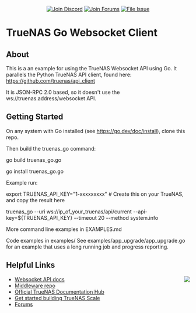 <p align="center">
      <a href="https://discord.gg/Q3St5fPETd"><img alt="Join Discord" src="https://badgen.net/discord/members/Q3St5fPETd/?icon=discord&label=Join%20the%20TrueNAS%20Community" /></a>
 <a href="https://www.truenas.com/community/"><img alt="Join Forums" src="https://badgen.net/badge/Forums/Post%20Now//purple" /></a>
 <a href="https://jira.ixsystems.com"><img alt="File Issue" src="https://badgen.net/badge/Jira/File%20Issue//red?icon=jira" /></a>
</p>

# TrueNAS Go Websocket Client


## About

This is a an example for using the TrueNAS Websocket API using Go.  It parallels the Python TrueNAS API client, found here:
https://github.com/truenas/api_client

It is JSON-RPC 2.0 based, so it doesn't use the ws://truenas.address/websocket API.

## Getting Started

On any system with Go installed  (see https://go.dev/doc/install), clone this repo.

Then build the truenas_go command:

go build truenas_go.go

go install truenas_go.go


Example run:

export TRUENAS_API_KEY="1-xxxxxxxxx" # Create this on your TrueNAS, and copy the result here

truenas_go --uri ws://ip_of_your_truenas/api/current --api-key=${TRUENAS_API_KEY} --timeout 20 --method system.info

More command line examples in EXAMPLES.md

Code examples in examples/
See examples/app_upgrade/app_upgrade.go for an example that uses a long running job and progress reporting.



## Helpful Links

<a href="https://truenas.com">
<img align="right" src="https://www.truenas.com/docs/images/TrueNAS_Open_Enterprise_Storage.png" />
</a>

- [Websocket API docs](https://www.truenas.com/docs/api/scale_websocket_api.html)
- [Middleware repo](https://github.com/truenas/middleware)
- [Official TrueNAS Documentation Hub](https://www.truenas.com/docs/)
- [Get started building TrueNAS Scale](https://github.com/truenas/scale-build)
- [Forums](https://www.truenas.com/community/)
